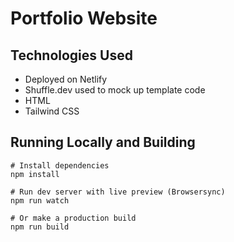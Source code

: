 # Portfolio Website

## Technologies Used

- Deployed on Netlify
- Shuffle.dev used to mock up template code
- HTML
- Tailwind CSS

## Running Locally and Building

```
# Install dependencies
npm install

# Run dev server with live preview (Browsersync)
npm run watch

# Or make a production build
npm run build
```
